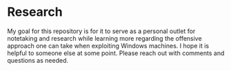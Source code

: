 # Research 
My goal for this repository is for it to serve as a personal outlet for notetaking and research while learning more regarding the offensive approach one can take when exploiting Windows machines. I hope it is helpful to someone else at some point. Please reach out with comments and questions as needed. 